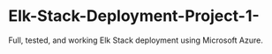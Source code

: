 # Elk-Stack-Deployment-Project-1-
Full, tested, and working Elk Stack deployment using Microsoft Azure. 
